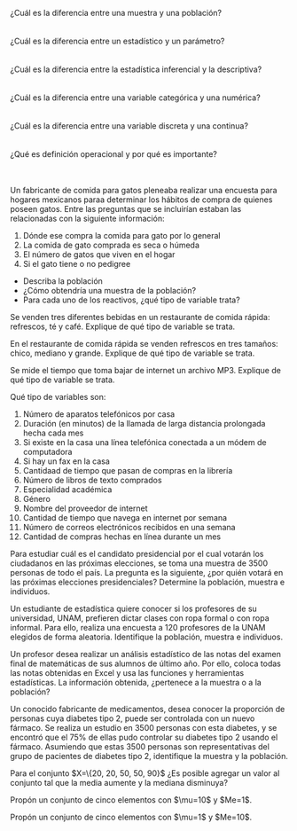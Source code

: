 ¿Cuál es la diferencia entre una muestra y una población?<br><br><br>
¿Cuál es la diferencia entre un estadístico y un parámetro?<br><br><br>
¿Cuál es la diferencia entre la estadística inferencial y la descriptiva?<br><br><br>
¿Cuál es la diferencia entre una variable categórica y una numérica?<br><br><br>
¿Cuál es la diferencia entre una variable discreta y una continua?<br><br><br>
¿Qué es definición operacional y por qué es importante?<br><br><br>

Un fabricante de comida para gatos pleneaba realizar una encuesta para hogares mexicanos paraa determinar los hábitos de compra de quienes poseen gatos. Entre las preguntas que se incluirían estaban las relacionadas  con la siguiente información:
<ol>
  <li>Dónde ese compra la comida para gato por lo general</li>
  <li>La comida de gato comprada es seca o húmeda</li>
  <li>El número de gatos que viven en el hogar</li>
  <li>Si el gato tiene o no pedigree</li>
</ol>
<ul>
  <li>Describa la población</li>
  <li>¿Cómo obtendría una muestra de la población?</li>
  <li>Para cada uno de los reactivos, ¿qué tipo de variable trata?</li>
  </ul>
  
<p> Se venden tres diferentes bebidas en un restaurante de comida rápida: refrescos, té y café. Explique de qué tipo de variable se trata.</p>

<p>En el restaurante de comida rápida se venden refrescos en tres tamaños: chico, mediano y grande. Explique de qué tipo de variable se trata.</p>

<p>Se mide el tiempo que toma bajar de internet un archivo MP3. Explique de qué tipo de variable se trata. </p>

Qué tipo de variables son:
<ol>
  <li>Número de aparatos telefónicos por casa</li>
  <li>Duración (en minutos) de la llamada de larga distancia prolongada hecha cada mes</li>
  <li>Si existe en la casa una línea telefónica conectada a un módem de computadora</li>
  <li>Si hay un fax en la casa</li>
  <li>Cantidaad de tiempo que pasan de compras en la librería</li>
  <li>Número de libros de texto comprados</li>
  <li>Especialidad académica</li>
  <li>Género</li>
  <li>Nombre del proveedor de internet</li>
  <li>Cantidad de tiempo que navega en internet por semana</li>
  <li>Número de correos electrónicos recibidos en una semana</li>
  <li>Cantidad de compras hechas en línea durante un mes</li>
  </ol>
  <p>Para estudiar cuál es el candidato presidencial por el cual votarán los ciudadanos en las próximas elecciones, se toma una muestra de 3500 personas de todo el país. La pregunta es la siguiente, ¿por quién votará en las próximas elecciones presidenciales? Determine la población, muestra e individuos.</p>
  
  <p>Un estudiante de estadística quiere conocer si los profesores de su universidad, UNAM, prefieren dictar clases con ropa formal o con ropa informal. Para ello, realiza una encuesta a 120 profesores de la UNAM elegidos de forma aleatoria. Identifique la población, muestra e individuos.</p>

<p>Un profesor desea realizar un análisis estadístico de las notas del examen final de matemáticas de sus alumnos de último año. Por ello, coloca todas las notas obtenidas en Excel y usa las funciones y herramientas estadísticas. La información obtenida, ¿pertenece a la muestra o a la población?</p>

<p>Un conocido fabricante de medicamentos, desea conocer la proporción de personas cuya diabetes tipo 2, puede ser controlada con un nuevo fármaco. Se realiza un estudio en 3500 personas con esta diabetes, y se encontró que el 75% de ellas pudo controlar su diabetes tipo 2 usando el fármaco. Asumiendo que estas 3500 personas son representativas del grupo de pacientes de diabetes tipo 2, identifique la muestra y la población.</p>

<p> Para el conjunto $X=\{20, 20, 50, 50, 90}$ ¿Es posible agregar un valor al conjunto tal que la media aumente y la mediana disminuya? </p>
<p> Propón un conjunto de cinco elementos con $\mu=10$ y $Me=1$.
<p> Propón un conjunto de cinco elementos con $\mu=1$ y $Me=10$.
